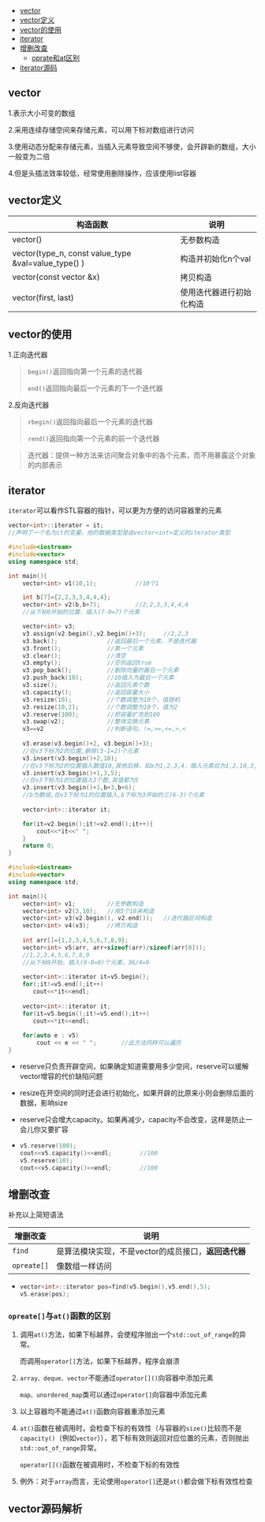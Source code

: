 - [vector](#vector)
- [vector定义](#vector定义)
- [vector的使用](#vector的使用)
- [iterator](#iterator)
- [增删改查](#增删改查)
  - [oprate和at区别](#opreate与at函数的区别)
- [iterator源码](#vector源码解析)

## vector

1.表示大小可变的数组

2.采用连续存储空间来存储元素，可以用下标对数组进行访问

3.使用动态分配来存储元素，当插入元素导致空间不够使，会开辟新的数组，大小一般变为二倍

4.但是头插法效率较低，经常使用删除操作，应该使用list容器

## vector定义

| 构造函数                                            | 说明                     |
| --------------------------------------------------- | ------------------------ |
| vector()                                            | 无参数构造               |
| vector(type_n, const value_type &val=value_type() ) | 构造并初始化n个val       |
| vector(const vector &x)                             | 拷贝构造                 |
| vector(first, last)                                 | 使用迭代器进行初始化构造 |

## vector的使用

1.正向迭代器

> `begin()`返回指向第一个元素的迭代器
>
> `end()`返回指向最后一个元素的下一个迭代器

2.反向迭代器

> `rbegin()`返回指向最后一个元素的迭代器
>
> `rend()`返回指向第一个元素的前一个迭代器

> 迭代器：提供一种方法来访问聚合对象中的各个元素，而不用暴露这个对象的内部表示

## iterator

`iterator`可以看作STL容器的指针，可以更为方便的访问容器里的元素

```c++
vector<int>::iterator = it;	
//声明了一个名为it的变量，他的数据类型是由vector<int>定义的iterator类型
```

```c++
#include<iostream>
#include<vector>
using namespace std;

int main(){
    vector<int> v1(10,1);			//10个1

    int b[7]={2,2,3,3,4,4,4};
    vector<int> v2(b,b+7);			//2,2,3,3,4,4,4 
    //从下标0开始的位置，插入(7-0=7)个元素

    vector<int> v3;
    v3.assign(v2.begin(),v2.begin()+3);		//2,2,3
    v3.back();				//返回最后一个元素，不是迭代器
    v3.front();				//第一个元素
    v3.clear();				//清空
    v3.empty();				//空则返回true
    v3.pop_back();			//删除向量的最后一个元素
    v3.push_back(10);		//10插入为最后一个元素
    v3.size();				//返回元素个数
    v3.capacity();			//返回容量大小
    v3.resize(10);			//个数调整为10个，值随机
    v3.resize(10,2);		//个数调整为10个，值为2
    v3.reserve(100);		//把容量扩充到100
    v3.swap(v2);			//整体交换元素
    v3==v2					//判断语句，!=,>=,<=,>,<
   
    v3.erase(v3.begin()+2, v3.begin()+3);	
    //在v3下标为2的位置,删除(3-1=2)个元素
    v3.insert(v3.begin()+2,10); 
    //在v3下标为2的位置插入数值10,其他后移，如a为1,2,3,4，插入元素后为1,2,10,3,4
    v3.insert(v3.begin()+1,3,5); 
    //在v3下标为1的位置插入3个数,其值都为5
    v3.insert(v3.begin()+1,b+3,b+6); 
    //b为数组,在v3下标为1的位置插入,b下标为3开始的三(6-3)个元素
    
    vector<int>::iterator it;

    for(it=v2.begin();it!=v2.end();it++){
        cout<<*it<<" ";
    }
    return 0;
}
```



```c++
#include<iostream>
#include<vector>
using namespace std;

int main(){
    vector<int> v1;			//无参数构造
    vector<int> v2(3,10);	//用3个10来构造
    vector<int> v3(v2.begin(), v2.end());	//迭代器区间构造
    vector<int> v4(v3);		//拷贝构造
    
    int arr[]={1,2,3,4,5,6,7,8,9};
    vector<int> v5(arr, arr+sizeof(arr)/sizeof(arr[0]));
    //1,2,3,4,5,6,7,8,9
    //从下标0开始，插入(9-0=9)个元素，36/4=9
    
    vector<int>::iterator it=v5.begin();
    for(;it!=v5.end();it++)
       cout<<*it<<endl;
    
    vector<int>::iterator it;
    for(it=v5.begin();it!=v5.end();it++)
       cout<<*it<<endl;
    
    for(auto e : v5)
		cout << e << " ";		//此方法同样可以遍历
}
```

- reserve只负责开辟空间，如果确定知道需要用多少空间，reserve可以缓解vector增容的代价缺陷问题

- resize在开空间的同时还会进行初始化，如果开辟的比原来小则会删除后面的数据，影响size

- reserve只会增大capacity。如果再减少，capacity不会改变，这样是防止一会儿你又要扩容

- ```c++
  v5.reserve(100);
  cout<<v5.capacity()<<endl;		//100
  v5.reserve(10);
  cout<<v5.capacity()<<endl;		//100
  ```

## 增删改查

补充以上简短语法

| 增删改查    | 说明                                                 |
| ----------- | ---------------------------------------------------- |
| `find`      | 是算法模块实现，不是vector的成员接口，**返回迭代器** |
| `opreate[]` | 像数组一样访问                                       |

- ```c++
  vector<int>::iterator pos=find(v5.begin(),v5.end(),5);
  v5.erase(pos);
  ```

### `opreate[]`与`at()`函数的区别

1. 调用`at()`方法，如果下标越界，会使程序抛出一个`std::out_of_range`的异常。

   而调用`operator[]`方法，如果下标越界，程序会崩溃

2. `array、deque、vector`不能通过`operator[]()`向容器中添加元素

   `map、unordered_map`类可以通过`operator[]`向容器中添加元素

3. 以上容器均不能通过`at()`函数向容器重添加元素

4. `at()`函数在被调用时，会检查下标的有效性（与容器的`size()`比较而不是`capacity()`（例如`vector`）），若下标有效则返回对应位置的元素，否则抛出`std::out_of_range`异常。

   `operator[]()`函数在被调用时，不检查下标的有效性

5. 例外：对于`array`而言，无论使用`operator[]`还是`at()`都会做下标有效性检查

## vector源码解析

